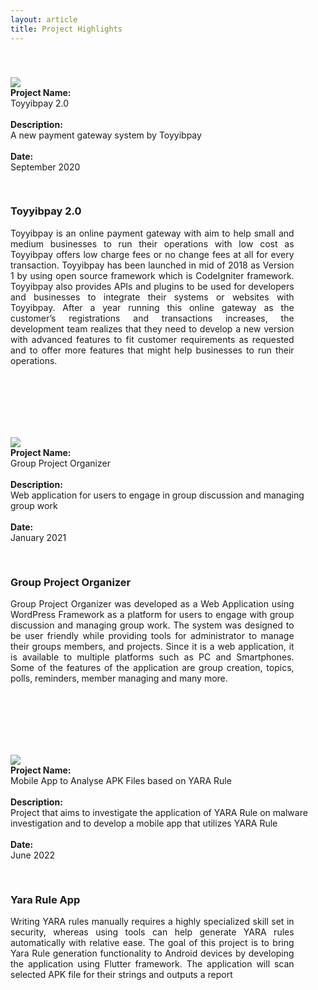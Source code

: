 ```yaml
---
layout: article
title: Project Highlights
---
```


<div class="grid" style="padding-top: 40px;">
  <div class="cell cell--7" style="padding-right: 30px;"> 
    <div class="card">
      <div class="card__image">
        <img class="image" src="https://media.discordapp.net/attachments/920942335154589756/946565488618639360/toyyibpaypayment.jpg"/>
      </div>
    </div>
  </div>
  <div class="cell cell--3">
    <b>Project Name:</b><br>Toyyibpay 2.0<br><br>
    <b>Description:</b><br>A new payment gateway system by Toyyibpay<br><br>
    <b>Date:</b><br>September 2020
  </div>
</div>

<div class="cell" style="padding-top: 30px; padding-right: 10%;">
<div class="card">
  <div class="card__content" style=" text-align: justify; text-justify: inter-word;">
    <div class="card__header">
      <h3>Toyyibpay 2.0</h3>
    </div>
    <p>Toyyibpay is an online payment gateway with aim to help small and medium businesses to run their operations with low cost as Toyyibpay offers low charge fees or no change fees at all for every transaction. Toyyibpay has been launched in mid of 2018 as Version 1 by using open source framework which is CodeIgniter framework. Toyyibpay also provides APIs and plugins to be used for developers and businesses to integrate their systems or websites with Toyyibpay. After a year running this online gateway as the customer’s registrations and transactions increases, the development team realizes that they need to develop a new version with advanced features to fit customer requirements as requested and to offer more features that might help businesses to run their operations.</p>
  </div>
</div>
</div>


<div class="grid" style="padding-top: 100px;">
  <div class="cell cell--7" style="padding-right: 20px;"> 
    <div class="card">
      <div class="card__image">
        <img class="image" src="https://media.discordapp.net/attachments/920942335154589756/946565488996130826/gpo.png"/>
      </div>
    </div>
  </div>
  <div class="cell cell--3">
    <b>Project Name:</b><br>Group Project Organizer<br><br>
    <b>Description:</b><br>Web application for users to engage in group discussion and managing group work<br><br>
    <b>Date:</b><br>January 2021
  </div>
</div>

<div class="cell" style="padding-top: 30px; padding-right: 10%;">
<div class="card">
  <div class="card__content" style=" text-align: justify; text-justify: inter-word;">
    <div class="card__header">
      <h3>Group Project Organizer</h3>
    </div>
    <p>Group Project Organizer was developed as a Web Application using WordPress Framework as a platform for users to engage with group discussion and managing group work. The system was designed to be user friendly while providing tools for administrator to manage their groups members, and projects. Since it is a web application, it is available to multiple platforms such as PC and Smartphones. Some of the features of the application are group creation, topics, polls, reminders, member managing and many more.</p>
  </div>
</div>
</div>


<div class="grid" style="padding-top: 100px;">
  <div class="cell cell--7" style="padding-right: 20px;"> 
    <div class="card">
      <div class="card__image">
        <img class="image" src="https://media.discordapp.net/attachments/920942335154589756/946565488996130826/gpo.png"/>
      </div>
    </div>
  </div>
  <div class="cell cell--3">
    <b>Project Name:</b><br>Mobile App to Analyse APK Files based on YARA Rule<br><br>
    <b>Description:</b><br>Project that aims to investigate the application of YARA Rule on malware investigation and to develop a mobile app that utilizes YARA Rule<br><br>
    <b>Date:</b><br>June 2022
  </div>
</div>

<div class="cell" style="padding-top: 30px; padding-right: 10%;">
<div class="card">
  <div class="card__content" style=" text-align: justify; text-justify: inter-word;">
    <div class="card__header">
      <h3>Yara Rule App</h3>
    </div>
    <p>Writing YARA rules manually requires a highly specialized skill set in security, whereas using tools can help generate YARA rules automatically with relative ease. The goal of this project is to bring Yara Rule generation functionality to Android devices by developing the application using Flutter framework. The application will scan selected APK file for their strings and outputs a report</p>
  </div>
</div>
</div>